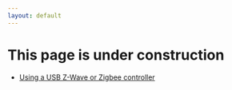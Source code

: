 ```yaml
---
layout: default
---
```


# This page is under construction

- [Using a USB Z-Wave or Zigbee controller][add_ruleset]



[add_ruleset]: custom_ruleset.md
